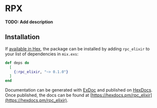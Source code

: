 # RPX

**TODO: Add description**

## Installation

If [available in Hex](https://hex.pm/docs/publish), the package can be installed
by adding `rpc_elixir` to your list of dependencies in `mix.exs`:

```elixir
def deps do
  [
    {:rpc_elixir, "~> 0.1.0"}
  ]
end
```

Documentation can be generated with [ExDoc](https://github.com/elixir-lang/ex_doc)
and published on [HexDocs](https://hexdocs.pm). Once published, the docs can
be found at [https://hexdocs.pm/rpc_elixir](https://hexdocs.pm/rpc_elixir).

